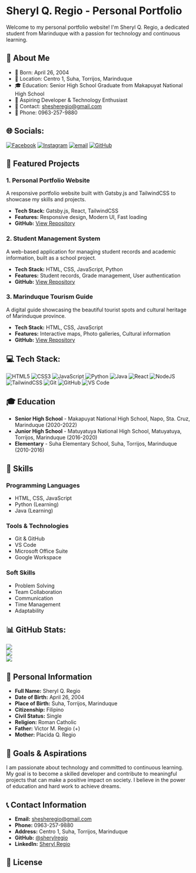 # Sheryl Q. Regio - Personal Portfolio

Welcome to my personal portfolio website! I'm Sheryl Q. Regio, a dedicated student from Marinduque with a passion for technology and continuous learning.

## 👋 About Me

- 🎂 Born: April 26, 2004
- 📍 Location: Centro 1, Suha, Torrijos, Marinduque
- 🎓 Education: Senior High School Graduate from Makapuyat National High School
- 💼 Aspiring Developer & Technology Enthusiast
- 📧 Contact: shesheregio@gmail.com
- 📱 Phone: 0963-257-9880

## 🌐 Socials:
[![Facebook](https://img.shields.io/badge/Facebook-%231877F2.svg?logo=Facebook&logoColor=white)](https://facebook.com/Sheryl) [![Instagram](https://img.shields.io/badge/Instagram-%23E4405F.svg?logo=Instagram&logoColor=white)](https://instagram.com/ryl_she26) [![email](https://img.shields.io/badge/Email-D14836?logo=gmail&logoColor=white)](mailto:shesheregio@gmail.com) [![GitHub](https://img.shields.io/badge/github-%23121011.svg?logo=github&logoColor=white)](https://github.com/sherylregio)

## 🎯 Featured Projects

### 1. Personal Portfolio Website
A responsive portfolio website built with Gatsby.js and TailwindCSS to showcase my skills and projects.
- **Tech Stack:** Gatsby.js, React, TailwindCSS
- **Features:** Responsive design, Modern UI, Fast loading
- **GitHub:** [View Repository](https://github.com/sherylregio/portfolio)

### 2. Student Management System
A web-based application for managing student records and academic information, built as a school project.
- **Tech Stack:** HTML, CSS, JavaScript, Python
- **Features:** Student records, Grade management, User authentication
- **GitHub:** [View Repository](https://github.com/sherylregio/student-management)

### 3. Marinduque Tourism Guide
A digital guide showcasing the beautiful tourist spots and cultural heritage of Marinduque province.
- **Tech Stack:** HTML, CSS, JavaScript
- **Features:** Interactive maps, Photo galleries, Cultural information
- **GitHub:** [View Repository](https://github.com/sherylregio/marinduque-guide)

## 💻 Tech Stack:
![HTML5](https://img.shields.io/badge/html5-%23E34F26.svg?style=for-the-badge&logo=html5&logoColor=white) ![CSS3](https://img.shields.io/badge/css3-%231572B6.svg?style=for-the-badge&logo=css3&logoColor=white) ![JavaScript](https://img.shields.io/badge/javascript-%23323330.svg?style=for-the-badge&logo=javascript&logoColor=%23F7DF1E) ![Python](https://img.shields.io/badge/python-3670A0?style=for-the-badge&logo=python&logoColor=ffdd54) ![Java](https://img.shields.io/badge/java-%23ED8B00.svg?style=for-the-badge&logo=openjdk&logoColor=white) ![React](https://img.shields.io/badge/react-%2320232a.svg?style=for-the-badge&logo=react&logoColor=%2361DAFB) ![NodeJS](https://img.shields.io/badge/node.js-6DA55F?style=for-the-badge&logo=node.js&logoColor=white) ![TailwindCSS](https://img.shields.io/badge/tailwindcss-%2338B2AC.svg?style=for-the-badge&logo=tailwind-css&logoColor=white) ![Git](https://img.shields.io/badge/git-%23F05033.svg?style=for-the-badge&logo=git&logoColor=white) ![GitHub](https://img.shields.io/badge/github-%23121011.svg?style=for-the-badge&logo=github&logoColor=white) ![VS Code](https://img.shields.io/badge/Visual%20Studio%20Code-0078d7.svg?style=for-the-badge&logo=visual-studio-code&logoColor=white)

## 🎓 Education

- **Senior High School** - Makapuyat National High School, Napo, Sta. Cruz, Marinduque (2020-2022)
- **Junior High School** - Matuyatuya National High School, Matuyatuya, Torrijos, Marinduque (2016-2020)
- **Elementary** - Suha Elementary School, Suha, Torrijos, Marinduque (2010-2016)

## 🚀 Skills

### Programming Languages
- HTML, CSS, JavaScript
- Python (Learning)
- Java (Learning)

### Tools & Technologies
- Git & GitHub
- VS Code
- Microsoft Office Suite
- Google Workspace

### Soft Skills
- Problem Solving
- Team Collaboration
- Communication
- Time Management
- Adaptability

## 📊 GitHub Stats:
![](https://github-readme-stats.vercel.app/api?username=sherylregio&theme=dark&hide_border=false&include_all_commits=false&count_private=false)<br/>
![](https://github-readme-streak-stats.herokuapp.com/?user=sherylregio&theme=dark&hide_border=false)<br/>
![](https://github-readme-stats.vercel.app/api/top-langs/?username=sherylregio&theme=dark&hide_border=false&include_all_commits=false&count_private=false&layout=compact)

## 🌟 Personal Information

- **Full Name:** Sheryl Q. Regio
- **Date of Birth:** April 26, 2004
- **Place of Birth:** Suha, Torrijos, Marinduque
- **Citizenship:** Filipino
- **Civil Status:** Single
- **Religion:** Roman Catholic
- **Father:** Victor M. Regio (+)
- **Mother:** Placida Q. Regio

## 🎯 Goals & Aspirations

I am passionate about technology and committed to continuous learning. My goal is to become a skilled developer and contribute to meaningful projects that can make a positive impact on society. I believe in the power of education and hard work to achieve dreams.

## 📞 Contact Information

- **Email:** shesheregio@gmail.com
- **Phone:** 0963-257-9880
- **Address:** Centro 1, Suha, Torrijos, Marinduque
- **GitHub:** [@sherylregio](https://github.com/sherylregio)
- **LinkedIn:** [Sheryl Regio](https://linkedin.com/in/sherylregio)

## 📄 License


